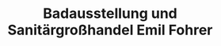 ---
title: "Badausstellung und Sanitärgroßhandel Emil Fohrer"
url: /wuppertal/badausstellung-und-sanitaergrosshandel-emil-fohrer/
shop: Badezimmer
---